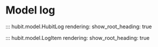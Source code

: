 # Model log
::: hubit.model.HubitLog
    rendering:
        show_root_heading: true

::: hubit.model.LogItem
    rendering:
        show_root_heading: true
